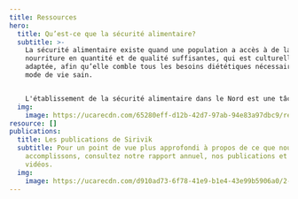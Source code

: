 ```yaml
---
title: Ressources
hero:
  title: Qu’est-ce que la sécurité alimentaire?
  subtitle: >-
    La sécurité alimentaire existe quand une population a accès à de la
    nourriture en quantité et de qualité suffisantes, qui est culturellement
    adaptée, afin qu’elle comble tous les besoins diététiques nécessaires à un
    mode de vie sain.


    L'établissement de la sécurité alimentaire dans le Nord est une tâche importante et complexe. Nous avons rassemblé quelques documents qui vous permettront d’en apprendre davantage à ce sujet.
  img:
    image: https://ucarecdn.com/65280eff-d12b-42d7-97ab-94e83a97dbc9/resources_hero_1.jpg
resource: []
publications:
  title: Les publications de Sirivik
  subtitle: Pour un point de vue plus approfondi à propos de ce que nous
    accomplissons, consultez notre rapport annuel, nos publications et nos
    vidéos.
  img:
    image: https://ucarecdn.com/d910ad73-6f78-41e9-b1e4-43e99b5906a0/2-1-.jpg
---
```

